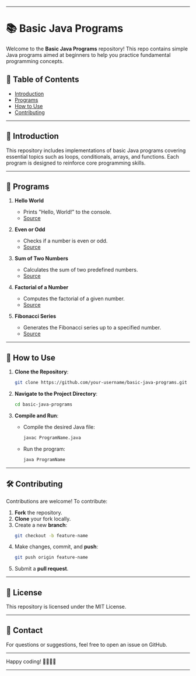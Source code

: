 
---

# 📚 Basic Java Programs

Welcome to the **Basic Java Programs** repository! This repo contains simple Java programs aimed at beginners to help you practice fundamental programming concepts.

## 📖 Table of Contents

- [Introduction](#introduction)
- [Programs](#programs)
- [How to Use](#how-to-use)
- [Contributing](#contributing)

---

## 🔖 Introduction

This repository includes implementations of basic Java programs covering essential topics such as loops, conditionals, arrays, and functions. Each program is designed to reinforce core programming skills.

---

## 📝 Programs

1. **Hello World**
   - Prints "Hello, World!" to the console.
   - [Source](./HelloWorld.java)

2. **Even or Odd**
   - Checks if a number is even or odd.
   - [Source](./EvenOrOdd.java)

3. **Sum of Two Numbers**
   - Calculates the sum of two predefined numbers.
   - [Source](./SumOfTwoNumbers.java)

4. **Factorial of a Number**
   - Computes the factorial of a given number.
   - [Source](./Factorial.java)

5. **Fibonacci Series**
   - Generates the Fibonacci series up to a specified number.
   - [Source](./FibonacciSeries.java)

---

## 🚀 How to Use

1. **Clone the Repository**:
   ```bash
   git clone https://github.com/your-username/basic-java-programs.git
   ```

2. **Navigate to the Project Directory**:
   ```bash
   cd basic-java-programs
   ```

3. **Compile and Run**:
   - Compile the desired Java file:
     ```bash
     javac ProgramName.java
     ```
   - Run the program:
     ```bash
     java ProgramName
     ```

---

## 🛠 Contributing

Contributions are welcome! To contribute:
1. **Fork** the repository.
2. **Clone** your fork locally.
3. Create a new **branch**:
   ```bash
   git checkout -b feature-name
   ```
4. Make changes, commit, and **push**:
   ```bash
   git push origin feature-name
   ```
5. Submit a **pull request**.

---

## 📜 License

This repository is licensed under the MIT License.

---

## 📧 Contact

For questions or suggestions, feel free to open an issue on GitHub.

---

Happy coding! 👩‍💻👨‍💻

--- 

